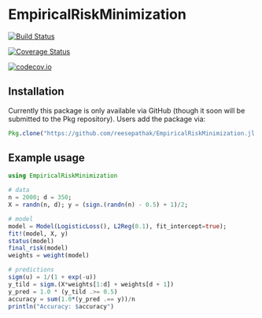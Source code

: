 # EmpiricalRiskMinimization

[![Build Status](https://travis-ci.org/reesepathak/EmpiricalRiskMinimization.jl.svg?branch=master)](https://travis-ci.org/reesepathak/EmpiricalRiskMinimization.jl)

[![Coverage Status](https://coveralls.io/repos/reesepathak/EmpiricalRiskMinimization.jl/badge.svg?branch=master&service=github)](https://coveralls.io/github/reesepathak/EmpiricalRiskMinimization.jl?branch=master)

[![codecov.io](http://codecov.io/github/reesepathak/EmpiricalRiskMinimization.jl/coverage.svg?branch=master)](http://codecov.io/github/reesepathak/EmpiricalRiskMinimization.jl?branch=master)


## Installation
Currently this package is only available via GitHub (though it soon will be submitted to
  the Pkg repository). Users add the package via:
```Julia
Pkg.clone("https://github.com/reesepathak/EmpiricalRiskMinimization.jl.git")
```


## Example usage
```Julia
using EmpiricalRiskMinimization

# data
n = 2000; d = 350;
X = randn(n, d); y = (sign.(randn(n) - 0.5) + 1)/2;

# model
model = Model(LogisticLoss(), L2Reg(0.1), fit_intercept=true);
fit!(model, X, y)
status(model)
final_risk(model)
weights = weight(model)

# predictions
sigm(u) = 1/(1 + exp(-u))
y_tild = sigm.(X*weights[1:d] + weights[d + 1])
y_pred = 1.0 * (y_tild .>= 0.5)
accuracy = sum(1.0*(y_pred .== y))/n
println("Accuracy: $accuracy")
```
